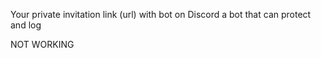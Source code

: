 Your private invitation link (url) with bot on Discord a bot that can protect and log



  NOT WORKING

